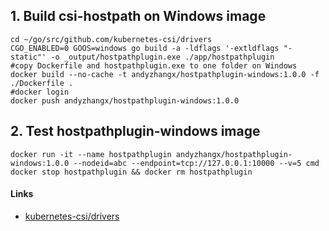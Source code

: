 ## 1. Build csi-hostpath on Windows image

```
cd ~/go/src/github.com/kubernetes-csi/drivers
CGO_ENABLED=0 GOOS=windows go build -a -ldflags '-extldflags "-static"' -o _output/hostpathplugin.exe ./app/hostpathplugin
#copy Dockerfile and hostpathplugin.exe to one folder on Windows
docker build --no-cache -t andyzhangx/hostpathplugin-windows:1.0.0 -f ./Dockerfile .
#docker login
docker push andyzhangx/hostpathplugin-windows:1.0.0
```

## 2. Test hostpathplugin-windows image
```
docker run -it --name hostpathplugin andyzhangx/hostpathplugin-windows:1.0.0 --nodeid=abc --endpoint=tcp://127.0.0.1:10000 --v=5 cmd
docker stop hostpathplugin && docker rm hostpathplugin
```

#### Links
 - [kubernetes-csi/drivers](https://github.com/kubernetes-csi/drivers)
